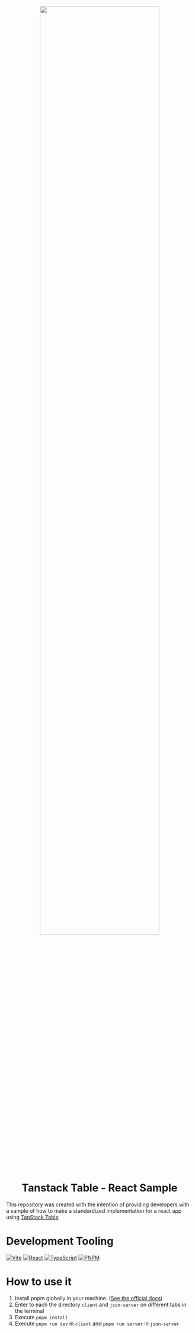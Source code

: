 <div align="center">
    <img src="./public/logo.jpg" width="80%" />
    <h1> Tanstack Table - React Sample</h1>
</div>

This repository was created with the intention of providing developers with a
sample of how to make a standardized implementation for a react app using
[TanStack Table](https://tanstack.com/table/v8)

# Development Tooling

[![Vite](https://img.shields.io/badge/vite-%23646CFF.svg?style=for-the-badge&logo=vite&logoColor=white)](https://vitejs.dev)
[![React](https://img.shields.io/badge/react-%2320232a.svg?style=for-the-badge&logo=react&logoColor=%2361DAFB)](https://reactjs.org/)
[![TypeScript](https://img.shields.io/badge/typescript-%23007ACC.svg?style=for-the-badge&logo=typescript&logoColor=white)](https://www.typescriptlang.org/)
[![PNPM](https://img.shields.io/badge/pnpm-%234a4a4a.svg?style=for-the-badge&logo=pnpm&logoColor=f69220)](https://pnpm.io/)

# How to use it

1. Install pnpm globally in your machine. ([See the official docs](https://pnpm.io/installation))
2. Enter to each the directory `client` and `json-server` on different tabs in the terminal
3. Execute `pnpm install`
4. Execute `pnpm run dev` in `client` and `pnpm run server` in `json-server`
